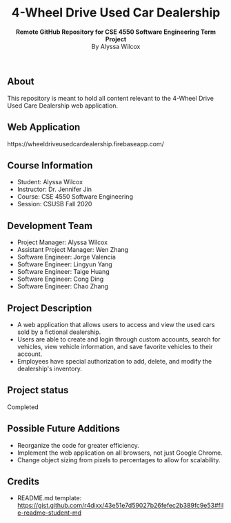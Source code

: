 <h1 align="center">4-Wheel Drive Used Car Dealership</h1>
<p align="center"><strong>Remote GitHub Repository for CSE 4550 Software Engineering Term Project</strong>
<br>By Alyssa Wilcox</p>
<br/>
<h2>About</h2>
This repository is meant to hold all content relevant to the 4-Wheel Drive Used Care Dealership web application.

<h2>Web Application</h2>
https://wheeldriveusedcardealership.firebaseapp.com/

<h2>Course Information</h2>

- Student: Alyssa Wilcox
- Instructor: Dr. Jennifer Jin
- Course: CSE 4550 Software Engineering
- Session: CSUSB Fall 2020

<h2>Development Team</h2>

- Project Manager: Alyssa Wilcox
- Assistant Project Manager: Wen Zhang
- Software Engineer: Jorge Valencia
- Software Engineer: Lingyun Yang
- Software Engineer: Taige Huang
- Software Engineer: Cong Ding
- Software Engineer: Chao Zhang

<h2>Project Description</h2>

- A web application that allows users to access and view the used cars sold by a fictional dealership.
- Users are able to create and login through custom accounts, search for vehicles, view vehicle information, and save favorite vehicles to their account.
- Employees have special authorization to add, delete, and modify the dealership's inventory.

<h2>Project status</h2>
Completed

<h2>Possible Future Additions</h2>

- Reorganize the code for greater efficiency.
- Implement the web application on all browsers, not just Google Chrome.
- Change object sizing from pixels to percentages to allow for scalability.

<h2>Credits</h2>

- README.md template: https://gist.github.com/r4dixx/43e51e7d59027b26fefec2b389fc9e53#file-readme-student-md


